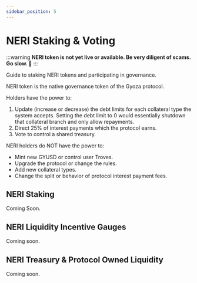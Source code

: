 ```yaml
---
sidebar_position: 5
---
```


# NERI Staking & Voting

:::warning
**NERI token is not yet live or available. Be very diligent of scams. Go slow. 🐌** 
:::

Guide to staking NERI tokens and participating in governance.

NERI token is the native governance token of the Gyoza protocol. 

Holders have the power to:
1. Update (increase or decrease) the debt limits for each collateral type the system accepts. Setting the debt limit to 0 would essentially shutdown that collateral branch and only allow repayments.
2. Direct 25% of interest payments which the protocol earns.
3. Vote to control a shared treasury.


NERI holders do NOT have the power to:
- Mint new GYUSD or control user Troves.
- Upgrade the protocol or change the rules.
- Add new collateral types.
- Change the split or behavior of protocol interest payment fees.

## NERI Staking
Coming Soon.

## NERI Liquidity Incentive Gauges
Coming soon.

## NERI Treasury & Protocol Owned Liquidity
Coming soon.
